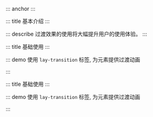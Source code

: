::: anchor
:::

::: title 基本介绍
:::

::: describe 过渡效果的使用将大幅提升用户的使用体验。
:::

::: title 基础使用
:::

::: demo 使用 `lay-transition` 标签, 为元素提供过渡动画

<template>
  <lay-button @click="changeVisible">开始</lay-button>
  <br/>
  <br/>
  <lay-transition>
      <lay-card title="标题" v-if="visible">内容</lay-card>
  </lay-transition>
</template>

<script>
import { ref } from 'vue'

export default {
  setup() {

    const visible = ref(true);

    const changeVisible = () => {
        visible.value = !visible.value;
    }

    return {
        changeVisible
    }
  }
}
</script>

:::

::: title 基础使用
:::

::: demo 使用 `lay-transition` 标签, 为元素提供过渡动画

<template>
  <lay-button @click="changeVisible1">开始</lay-button>
  <br/>
  <br/>
  <lay-transition type="fade">
      <lay-card title="标题" v-if="visible1">内容</lay-card>
  </lay-transition>
</template>

<script>
import { ref } from 'vue'

export default {
  setup() {

    const visible1 = ref(true);

    const changeVisible1 = () => {
        visible1.value = !visible1.value;
    }

    return {
        changeVisible1
    }
  }
}
</script>

:::